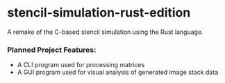 # stencil-simulation-rust-edition

A remake of the C-based stencil simulation using the Rust language.

### Planned Project Features:

- A CLI program used for processing matrices
- A GUI program used for visual analysis of generated image stack data
